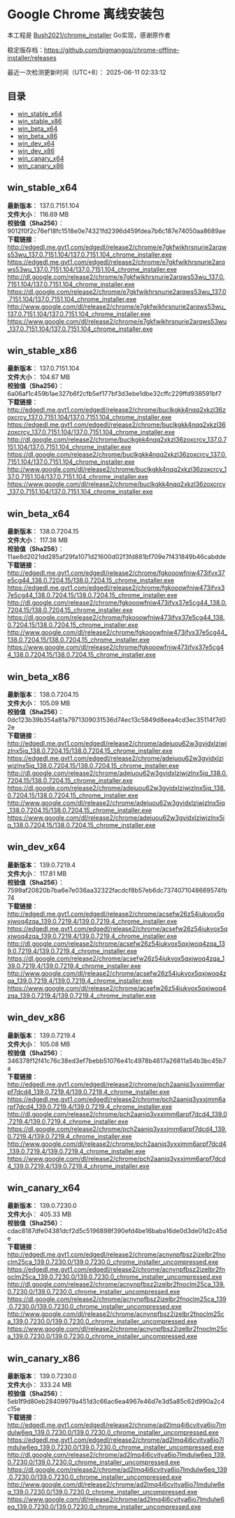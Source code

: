 # Google Chrome 离线安装包
本工程是 [Bush2021/chrome_installer](https://github.com/Bush2021/chrome_installer) Go实现，感谢原作者

稳定版存档：<https://github.com/bigmangos/chrome-offline-installer/releases>

最近一次检测更新时间（UTC+8）：
2025-06-11 02:33:12

## 目录
* [win_stable_x64](https://github.com/bigmangos/chrome-offline-installer?tab=readme-ov-file#win_stable_x64)
* [win_stable_x86](https://github.com/bigmangos/chrome-offline-installer?tab=readme-ov-file#win_stable_x86)
* [win_beta_x64](https://github.com/bigmangos/chrome-offline-installer?tab=readme-ov-file#win_beta_x64)
* [win_beta_x86](https://github.com/bigmangos/chrome-offline-installer?tab=readme-ov-file#win_beta_x86)
* [win_dev_x64](https://github.com/bigmangos/chrome-offline-installer?tab=readme-ov-file#win_dev_x64)
* [win_dev_x86](https://github.com/bigmangos/chrome-offline-installer?tab=readme-ov-file#win_dev_x86)
* [win_canary_x64](https://github.com/bigmangos/chrome-offline-installer?tab=readme-ov-file#win_canary_x64)
* [win_canary_x86](https://github.com/bigmangos/chrome-offline-installer?tab=readme-ov-file#win_canary_x86)

## win_stable_x64
**最新版本**： 137.0.7151.104  
**文件大小**： 116.69 MB  
**校验值（Sha256）**： 9012f0f2c76ef18fc1518e0e74321fd2396d459fdea7b6c187e74050aa8689ae  
**下载链接**：
http://edgedl.me.gvt1.com/edgedl/release2/chrome/e7gkfwikhrsnurie2arqws53wu_137.0.7151.104/137.0.7151.104_chrome_installer.exe
https://edgedl.me.gvt1.com/edgedl/release2/chrome/e7gkfwikhrsnurie2arqws53wu_137.0.7151.104/137.0.7151.104_chrome_installer.exe
http://dl.google.com/release2/chrome/e7gkfwikhrsnurie2arqws53wu_137.0.7151.104/137.0.7151.104_chrome_installer.exe
https://dl.google.com/release2/chrome/e7gkfwikhrsnurie2arqws53wu_137.0.7151.104/137.0.7151.104_chrome_installer.exe
http://www.google.com/dl/release2/chrome/e7gkfwikhrsnurie2arqws53wu_137.0.7151.104/137.0.7151.104_chrome_installer.exe
https://www.google.com/dl/release2/chrome/e7gkfwikhrsnurie2arqws53wu_137.0.7151.104/137.0.7151.104_chrome_installer.exe
## win_stable_x86
**最新版本**： 137.0.7151.104  
**文件大小**： 104.67 MB  
**校验值（Sha256）**： 6a06af1c459b1ae327b6f2cfb5ef177bf3d3ebe1dbe32cffc229ffd938591bf7  
**下载链接**：
http://edgedl.me.gvt1.com/edgedl/release2/chrome/buclkgkk4nqq2xkzl36zoxcrcy_137.0.7151.104/137.0.7151.104_chrome_installer.exe
https://edgedl.me.gvt1.com/edgedl/release2/chrome/buclkgkk4nqq2xkzl36zoxcrcy_137.0.7151.104/137.0.7151.104_chrome_installer.exe
http://dl.google.com/release2/chrome/buclkgkk4nqq2xkzl36zoxcrcy_137.0.7151.104/137.0.7151.104_chrome_installer.exe
https://dl.google.com/release2/chrome/buclkgkk4nqq2xkzl36zoxcrcy_137.0.7151.104/137.0.7151.104_chrome_installer.exe
http://www.google.com/dl/release2/chrome/buclkgkk4nqq2xkzl36zoxcrcy_137.0.7151.104/137.0.7151.104_chrome_installer.exe
https://www.google.com/dl/release2/chrome/buclkgkk4nqq2xkzl36zoxcrcy_137.0.7151.104/137.0.7151.104_chrome_installer.exe
## win_beta_x64
**最新版本**： 138.0.7204.15  
**文件大小**： 117.38 MB  
**校验值（Sha256）**： 11ae8d2021dd285af29fa1071d21600d02f3fd881bf709e7f431849b46cabdde  
**下载链接**：
http://edgedl.me.gvt1.com/edgedl/release2/chrome/fgkooowfniw473ifvx37e5cg44_138.0.7204.15/138.0.7204.15_chrome_installer.exe
https://edgedl.me.gvt1.com/edgedl/release2/chrome/fgkooowfniw473ifvx37e5cg44_138.0.7204.15/138.0.7204.15_chrome_installer.exe
http://dl.google.com/release2/chrome/fgkooowfniw473ifvx37e5cg44_138.0.7204.15/138.0.7204.15_chrome_installer.exe
https://dl.google.com/release2/chrome/fgkooowfniw473ifvx37e5cg44_138.0.7204.15/138.0.7204.15_chrome_installer.exe
http://www.google.com/dl/release2/chrome/fgkooowfniw473ifvx37e5cg44_138.0.7204.15/138.0.7204.15_chrome_installer.exe
https://www.google.com/dl/release2/chrome/fgkooowfniw473ifvx37e5cg44_138.0.7204.15/138.0.7204.15_chrome_installer.exe
## win_beta_x86
**最新版本**： 138.0.7204.15  
**文件大小**： 105.09 MB  
**校验值（Sha256）**： 0dc123b39b354a81a7971309031536d74ec13c5849d8eea4cd3ec35114f7d02e  
**下载链接**：
http://edgedl.me.gvt1.com/edgedl/release2/chrome/adejuou62w3gyidxlziwjzlnx5iq_138.0.7204.15/138.0.7204.15_chrome_installer.exe
https://edgedl.me.gvt1.com/edgedl/release2/chrome/adejuou62w3gyidxlziwjzlnx5iq_138.0.7204.15/138.0.7204.15_chrome_installer.exe
http://dl.google.com/release2/chrome/adejuou62w3gyidxlziwjzlnx5iq_138.0.7204.15/138.0.7204.15_chrome_installer.exe
https://dl.google.com/release2/chrome/adejuou62w3gyidxlziwjzlnx5iq_138.0.7204.15/138.0.7204.15_chrome_installer.exe
http://www.google.com/dl/release2/chrome/adejuou62w3gyidxlziwjzlnx5iq_138.0.7204.15/138.0.7204.15_chrome_installer.exe
https://www.google.com/dl/release2/chrome/adejuou62w3gyidxlziwjzlnx5iq_138.0.7204.15/138.0.7204.15_chrome_installer.exe
## win_dev_x64
**最新版本**： 139.0.7219.4  
**文件大小**： 117.81 MB  
**校验值（Sha256）**： 7599af20820b7ba6e7e036aa32322facdcf8b57eb6dc7374071048669574fb74  
**下载链接**：
http://edgedl.me.gvt1.com/edgedl/release2/chrome/acsefw26z54iukvox5qxjwoq4zqa_139.0.7219.4/139.0.7219.4_chrome_installer.exe
https://edgedl.me.gvt1.com/edgedl/release2/chrome/acsefw26z54iukvox5qxjwoq4zqa_139.0.7219.4/139.0.7219.4_chrome_installer.exe
http://dl.google.com/release2/chrome/acsefw26z54iukvox5qxjwoq4zqa_139.0.7219.4/139.0.7219.4_chrome_installer.exe
https://dl.google.com/release2/chrome/acsefw26z54iukvox5qxjwoq4zqa_139.0.7219.4/139.0.7219.4_chrome_installer.exe
http://www.google.com/dl/release2/chrome/acsefw26z54iukvox5qxjwoq4zqa_139.0.7219.4/139.0.7219.4_chrome_installer.exe
https://www.google.com/dl/release2/chrome/acsefw26z54iukvox5qxjwoq4zqa_139.0.7219.4/139.0.7219.4_chrome_installer.exe
## win_dev_x86
**最新版本**： 139.0.7219.4  
**文件大小**： 105.08 MB  
**校验值（Sha256）**： 346378f12f41c76c38ed3ef7bebb51076e41c4978b4617a26811a54b3bc45b7a  
**下载链接**：
http://edgedl.me.gvt1.com/edgedl/release2/chrome/pch2aaniq3yxxjmm6arpf7dcd4_139.0.7219.4/139.0.7219.4_chrome_installer.exe
https://edgedl.me.gvt1.com/edgedl/release2/chrome/pch2aaniq3yxxjmm6arpf7dcd4_139.0.7219.4/139.0.7219.4_chrome_installer.exe
http://dl.google.com/release2/chrome/pch2aaniq3yxxjmm6arpf7dcd4_139.0.7219.4/139.0.7219.4_chrome_installer.exe
https://dl.google.com/release2/chrome/pch2aaniq3yxxjmm6arpf7dcd4_139.0.7219.4/139.0.7219.4_chrome_installer.exe
http://www.google.com/dl/release2/chrome/pch2aaniq3yxxjmm6arpf7dcd4_139.0.7219.4/139.0.7219.4_chrome_installer.exe
https://www.google.com/dl/release2/chrome/pch2aaniq3yxxjmm6arpf7dcd4_139.0.7219.4/139.0.7219.4_chrome_installer.exe
## win_canary_x64
**最新版本**： 139.0.7230.0  
**文件大小**： 405.33 MB  
**校验值（Sha256）**： cdac8187dfe04381dcf2d5c5196898f390efd4be16baba16de0d3de01d2c45de  
**下载链接**：
http://edgedl.me.gvt1.com/edgedl/release2/chrome/acnynpfbsz2izelbr2fnoclm25ca_139.0.7230.0/139.0.7230.0_chrome_installer_uncompressed.exe
https://edgedl.me.gvt1.com/edgedl/release2/chrome/acnynpfbsz2izelbr2fnoclm25ca_139.0.7230.0/139.0.7230.0_chrome_installer_uncompressed.exe
http://dl.google.com/release2/chrome/acnynpfbsz2izelbr2fnoclm25ca_139.0.7230.0/139.0.7230.0_chrome_installer_uncompressed.exe
https://dl.google.com/release2/chrome/acnynpfbsz2izelbr2fnoclm25ca_139.0.7230.0/139.0.7230.0_chrome_installer_uncompressed.exe
http://www.google.com/dl/release2/chrome/acnynpfbsz2izelbr2fnoclm25ca_139.0.7230.0/139.0.7230.0_chrome_installer_uncompressed.exe
https://www.google.com/dl/release2/chrome/acnynpfbsz2izelbr2fnoclm25ca_139.0.7230.0/139.0.7230.0_chrome_installer_uncompressed.exe
## win_canary_x86
**最新版本**： 139.0.7230.0  
**文件大小**： 333.24 MB  
**校验值（Sha256）**： 5eb1f9d80eb28409979a451d3c66ac6ea4967e46d7e3d5a85c62d990a2c4c15e  
**下载链接**：
http://edgedl.me.gvt1.com/edgedl/release2/chrome/ad2lmq4i6cvitya6io7lmdulw6eq_139.0.7230.0/139.0.7230.0_chrome_installer_uncompressed.exe
https://edgedl.me.gvt1.com/edgedl/release2/chrome/ad2lmq4i6cvitya6io7lmdulw6eq_139.0.7230.0/139.0.7230.0_chrome_installer_uncompressed.exe
http://dl.google.com/release2/chrome/ad2lmq4i6cvitya6io7lmdulw6eq_139.0.7230.0/139.0.7230.0_chrome_installer_uncompressed.exe
https://dl.google.com/release2/chrome/ad2lmq4i6cvitya6io7lmdulw6eq_139.0.7230.0/139.0.7230.0_chrome_installer_uncompressed.exe
http://www.google.com/dl/release2/chrome/ad2lmq4i6cvitya6io7lmdulw6eq_139.0.7230.0/139.0.7230.0_chrome_installer_uncompressed.exe
https://www.google.com/dl/release2/chrome/ad2lmq4i6cvitya6io7lmdulw6eq_139.0.7230.0/139.0.7230.0_chrome_installer_uncompressed.exe
